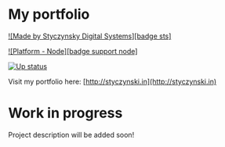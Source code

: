# My portfolio

[![Made by Styczynsky Digital Systems][badge sts]][link isis97]

[![Platform - Node][badge support node]][link isis97]

[![Up status](https://img.shields.io/website-up-down-green-red/http/styczynski.in.svg?style=flat-square "styczynski.in status")][link isis97]


Visit my portfolio here: [http://styczynski.in](http://styczynski.in)

# Work in progress

Project description will be added soon!


[link isis97]: http://styczynski.ml
